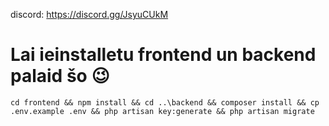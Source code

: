 discord: https://discord.gg/JsyuCUkM

# Lai ieinstalletu frontend un backend palaid šo 😉
`cd frontend && npm install && cd ..\backend && composer install && cp .env.example .env && php artisan key:generate && php artisan migrate`

